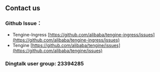 ## Contact us

### Github Issue：
* Tengine-Ingress [https://github.com/alibaba/tengine-ingress/issues](https://github.com/alibaba/tengine-ingress/issues)
* Tengine [https://github.com/alibaba/tengine/issues](https://github.com/alibaba/tengine/issues)

### Dingtalk user group: 23394285
